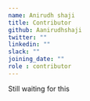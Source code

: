 ```yaml
---
name: Anirudh shaji
title: Contributor
github: Aanirudhshaji
twitter: ""
linkedin: ""
slack: ""
joining_date: ""
role : contributor
---
```


Still waiting for this
